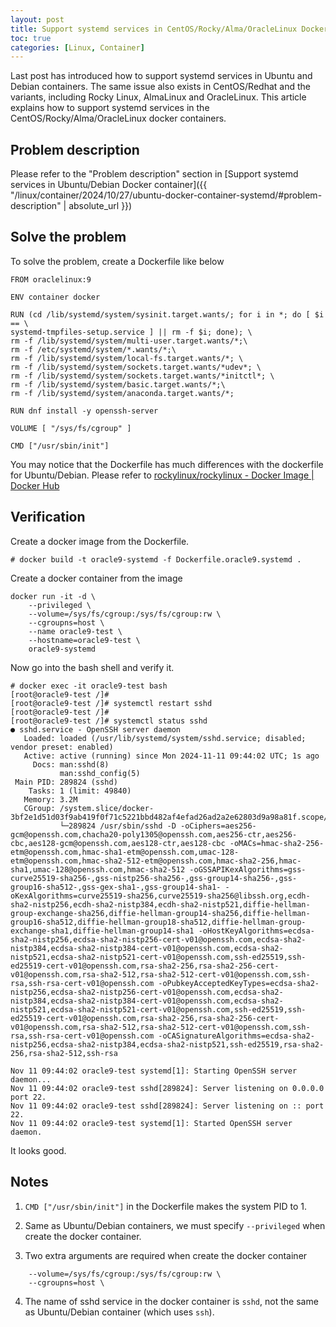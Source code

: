 ```yaml
---
layout: post
title: Support systemd services in CentOS/Rocky/Alma/OracleLinux Docker container
toc: true
categories: [Linux, Container]
---
```


Last post has introduced how to support systemd services in Ubuntu and Debian containers. The same issue also exists in CentOS/Redhat and the variants, including Rocky Linux, AlmaLinux and OracleLinux.
This article explains how to support systemd services in the CentOS/Rocky/Alma/OracleLinux docker containers.

<!--more-->

## Problem description

Please refer to the "Problem description" section in [Support systemd services in Ubuntu/Debian Docker container]({{ "/linux/container/2024/10/27/ubuntu-docker-container-systemd/#problem-description" | absolute_url }})

## Solve the problem

To solve the problem, create a Dockerfile like below
```
FROM oraclelinux:9

ENV container docker

RUN (cd /lib/systemd/system/sysinit.target.wants/; for i in *; do [ $i == \
systemd-tmpfiles-setup.service ] || rm -f $i; done); \
rm -f /lib/systemd/system/multi-user.target.wants/*;\
rm -f /etc/systemd/system/*.wants/*;\
rm -f /lib/systemd/system/local-fs.target.wants/*; \
rm -f /lib/systemd/system/sockets.target.wants/*udev*; \
rm -f /lib/systemd/system/sockets.target.wants/*initctl*; \
rm -f /lib/systemd/system/basic.target.wants/*;\
rm -f /lib/systemd/system/anaconda.target.wants/*;

RUN dnf install -y openssh-server

VOLUME [ "/sys/fs/cgroup" ]

CMD ["/usr/sbin/init"]
```

You may notice that the Dockerfile has much differences with the dockerfile for Ubuntu/Debian.
Please refer to [rockylinux/rockylinux - Docker Image | Docker Hub](https://hub.docker.com/r/rockylinux/rockylinux)

## Verification

Create a docker image from the Dockerfile.
```
# docker build -t oracle9-systemd -f Dockerfile.oracle9.systemd .
```

Create a docker container from the image
```
docker run -it -d \
    --privileged \
    --volume=/sys/fs/cgroup:/sys/fs/cgroup:rw \
    --cgroupns=host \
    --name oracle9-test \
    --hostname=oracle9-test \
    oracle9-systemd
```

Now go into the bash shell and verify it.
```
# docker exec -it oracle9-test bash
[root@oracle9-test /]# 
[root@oracle9-test /]# systemctl restart sshd
[root@oracle9-test /]# 
[root@oracle9-test /]# systemctl status sshd
● sshd.service - OpenSSH server daemon
   Loaded: loaded (/usr/lib/systemd/system/sshd.service; disabled; vendor preset: enabled)
   Active: active (running) since Mon 2024-11-11 09:44:02 UTC; 1s ago
     Docs: man:sshd(8)
           man:sshd_config(5)
 Main PID: 289824 (sshd)
    Tasks: 1 (limit: 49840)
   Memory: 3.2M
   CGroup: /system.slice/docker-3bf2e1d51d03f9ab419f0f71c5221bbd482af4efad26ad2a2e62803d9a98a81f.scope/system.slice/sshd.service
           └─289824 /usr/sbin/sshd -D -oCiphers=aes256-gcm@openssh.com,chacha20-poly1305@openssh.com,aes256-ctr,aes256-cbc,aes128-gcm@openssh.com,aes128-ctr,aes128-cbc -oMACs=hmac-sha2-256-etm@openssh.com,hmac-sha1-etm@openssh.com,umac-128-etm@openssh.com,hmac-sha2-512-etm@openssh.com,hmac-sha2-256,hmac-sha1,umac-128@openssh.com,hmac-sha2-512 -oGSSAPIKexAlgorithms=gss-curve25519-sha256-,gss-nistp256-sha256-,gss-group14-sha256-,gss-group16-sha512-,gss-gex-sha1-,gss-group14-sha1- -oKexAlgorithms=curve25519-sha256,curve25519-sha256@libssh.org,ecdh-sha2-nistp256,ecdh-sha2-nistp384,ecdh-sha2-nistp521,diffie-hellman-group-exchange-sha256,diffie-hellman-group14-sha256,diffie-hellman-group16-sha512,diffie-hellman-group18-sha512,diffie-hellman-group-exchange-sha1,diffie-hellman-group14-sha1 -oHostKeyAlgorithms=ecdsa-sha2-nistp256,ecdsa-sha2-nistp256-cert-v01@openssh.com,ecdsa-sha2-nistp384,ecdsa-sha2-nistp384-cert-v01@openssh.com,ecdsa-sha2-nistp521,ecdsa-sha2-nistp521-cert-v01@openssh.com,ssh-ed25519,ssh-ed25519-cert-v01@openssh.com,rsa-sha2-256,rsa-sha2-256-cert-v01@openssh.com,rsa-sha2-512,rsa-sha2-512-cert-v01@openssh.com,ssh-rsa,ssh-rsa-cert-v01@openssh.com -oPubkeyAcceptedKeyTypes=ecdsa-sha2-nistp256,ecdsa-sha2-nistp256-cert-v01@openssh.com,ecdsa-sha2-nistp384,ecdsa-sha2-nistp384-cert-v01@openssh.com,ecdsa-sha2-nistp521,ecdsa-sha2-nistp521-cert-v01@openssh.com,ssh-ed25519,ssh-ed25519-cert-v01@openssh.com,rsa-sha2-256,rsa-sha2-256-cert-v01@openssh.com,rsa-sha2-512,rsa-sha2-512-cert-v01@openssh.com,ssh-rsa,ssh-rsa-cert-v01@openssh.com -oCASignatureAlgorithms=ecdsa-sha2-nistp256,ecdsa-sha2-nistp384,ecdsa-sha2-nistp521,ssh-ed25519,rsa-sha2-256,rsa-sha2-512,ssh-rsa

Nov 11 09:44:02 oracle9-test systemd[1]: Starting OpenSSH server daemon...
Nov 11 09:44:02 oracle9-test sshd[289824]: Server listening on 0.0.0.0 port 22.
Nov 11 09:44:02 oracle9-test sshd[289824]: Server listening on :: port 22.
Nov 11 09:44:02 oracle9-test systemd[1]: Started OpenSSH server daemon.
```

It looks good.

## Notes

1. `CMD ["/usr/sbin/init"]` in the Dockerfile makes the system PID to 1.

2. Same as Ubuntu/Debian containers, we must specify `--privileged` when create the docker container.

3. Two extra arguments are required when create the docker container
```
    --volume=/sys/fs/cgroup:/sys/fs/cgroup:rw \
    --cgroupns=host \
```

4. The name of sshd service in the docker container is `sshd`, not the same as Ubuntu/Debian container (which uses `ssh`).

